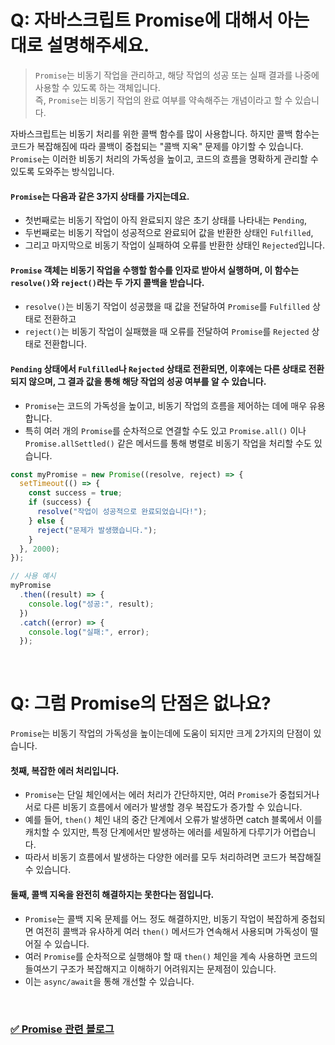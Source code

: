 # Q: 자바스크립트 Promise에 대해서 아는 대로 설명해주세요.
> `Promise`는 비동기 작업을 관리하고, 해당 작업의 성공 또는 실패 결과를 나중에 사용할 수 있도록 하는 객체입니다.  
> 즉, `Promise`는 비동기 작업의 완료 여부를 약속해주는 개념이라고 할 수 있습니다. 

자바스크립트는 비동기 처리를 위한 콜백 함수를 많이 사용합니다. 하지만 콜백 함수는 코드가 복잡해짐에 따라 콜백이 중첩되는 "콜백 지옥" 문제를 야기할 수 있습니다. `Promise`는 이러한 비동기 처리의 가독성을 높이고, 코드의 흐름을 명확하게 관리할 수 있도록 도와주는 방식입니다.

#### `Promise`는 다음과 같은 3가지 상태를 가지는데요. 
- 첫번째로는 비동기 작업이 아직 완료되지 않은 초기 상태를 나타내는 `Pending`,
- 두번째로는 비동기 작업이 성공적으로 완료되어 값을 반환한 상태인 `Fulfilled`,
- 그리고 마지막으로 비동기 작업이 실패하여 오류를 반환한 상태인 `Rejected`입니다.

#### `Promise` 객체는 비동기 작업을 수행할 함수를 인자로 받아서 실행하며, 이 함수는 `resolve()`와 `reject()`라는 두 가지 콜백을 받습니다.

- `resolve()`는 비동기 작업이 성공했을 때 값을 전달하여 `Promise`를 `Fulfilled` 상태로 전환하고
- `reject()`는 비동기 작업이 실패했을 때 오류를 전달하여 `Promise`를 `Rejected` 상태로 전환합니다.

#### `Pending` 상태에서 `Fulfilled`나 `Rejected` 상태로 전환되면, 이후에는 다른 상태로 전환되지 않으며, 그 결과 값을 통해 해당 작업의 성공 여부를 알 수 있습니다.

- `Promise`는 코드의 가독성을 높이고, 비동기 작업의 흐름을 제어하는 데에 매우 유용합니다.
- 특히 여러 개의 `Promise`를 순차적으로 연결할 수도 있고 `Promise.all()` 이나 `Promise.allSettled()` 같은 메서드를 통해 병렬로 비동기 작업을 처리할 수도 있습니다.

```javascript
const myPromise = new Promise((resolve, reject) => {
  setTimeout(() => {
    const success = true; 
    if (success) {
      resolve("작업이 성공적으로 완료되었습니다!");
    } else {
      reject("문제가 발생했습니다.");
    }
  }, 2000); 
});

// 사용 예시
myPromise
  .then((result) => {
    console.log("성공:", result);
  })
  .catch((error) => {
    console.log("실패:", error);
  });

```

<br/>

# Q: 그럼 Promise의 단점은 없나요? 

`Promise`는 비동기 작업의 가독성을 높이는데에 도움이 되지만 크게 2가지의 단점이 있습니다.

#### 첫째, 복잡한 에러 처리입니다.
- `Promise`는 단일 체인에서는 에러 처리가 간단하지만, 여러 `Promise`가 중첩되거나 서로 다른 비동기 흐름에서 에러가 발생할 경우 복잡도가 증가할 수 있습니다.
- 예를 들어, `then()` 체인 내의 중간 단계에서 오류가 발생하면 catch 블록에서 이를 캐치할 수 있지만, 특정 단계에서만 발생하는 에러를 세밀하게 다루기가 어렵습니다.
- 따라서 비동기 흐름에서 발생하는 다양한 에러를 모두 처리하려면 코드가 복잡해질 수 있습니다.

#### 둘째, 콜백 지옥을 완전히 해결하지는 못한다는 점입니다.
- `Promise`는 콜백 지옥 문제를 어느 정도 해결하지만, 비동기 작업이 복잡하게 중첩되면 여전히 콜백과 유사하게 여러 `then()` 메서드가 연속해서 사용되며 가독성이 떨어질 수 있습니다.
- 여러 `Promise`를 순차적으로 실행해야 할 때 `then()` 체인을 계속 사용하면 코드의 들여쓰기 구조가 복잡해지고 이해하기 어려워지는 문제점이 있습니다.
- 이는 `async/await`을 통해 개선할 수 있습니다.

<br/>

### [✅ Promise 관련 블로그](https://velog.io/@hongdongk/%ED%94%84%EB%A1%9C%EB%AF%B8%EC%8A%A4-async)



